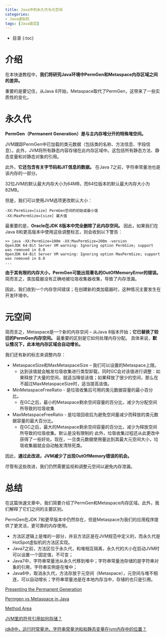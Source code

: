 ```yaml
---
title: Java中的永久代与元空间
categories:
- Java虚拟机
tags: [Java底层]
---
```


* 目录
{:toc}


# 介绍

在本快速教程中，**我们将研究Java环境中PermGen和Metaspace内存区域之间的差异。**

重要的是要记住，从Java 8开始，Metaspace取代了PermGen，这带来了一些实质性的变化。

# 永久代

**PermGen（Permanent Generation）是与主内存堆分开的特殊堆空间。**

JVM跟踪PermGen中已加载的类元数据（包括类的名称、方法信息、字段信息）。此外，JVM将所有静态内容存储在此内存区域中。这包括所有静态方法、静态变量和对静态对象的引用。

此外，**它还包含有关字节码和JIT信息的数据。** 在Java 7之前，字符串常量池也是该内存的一部分。

32位JVM的默认最大内存大小为64MB，而64位版本的默认最大内存大小为82MB。

但是，我们可以使用JVM选项更改默认大小：
```
-XX:PermSize=[size] PermGen空间的初始或最小值
-XX:MaxPermSize=[size] 最大值
```

最重要的是，**Oracle在JDK 8版本中完全删除了此内存空间。** 因此，如果我们在Java 8和更高版本中使用这些调整标志，则会收到以下警告：
```
>> java -XX:PermSize=100m -XX:MaxPermSize=200m -version
OpenJDK 64-Bit Server VM warning: Ignoring option PermSize; support was removed in 8.0
OpenJDK 64-Bit Server VM warning: Ignoring option MaxPermSize; support was removed in 8.0
...
```

**由于其有限的内存大小，PermGen可能出现著名的OutOfMemoryError的错误。** 简而言之，类加载器没有正确地被垃圾收集器收集，导致了内存泄漏。

因此，我们收到一个内存空间错误；在创建新的类加载器时，这种情况主要发生在开发环境中。

# 元空间

简而言之，Metaspace是一个新的内存空间 – 从Java 8版本开始；**它已替换了较旧的PermGen内存空间。** 最重要的区别是它如何处理内存分配。
具体来说，**默认情况下，此本地内存区域会自动增长。**

我们还有新的标志来调整内存：
* MetaspaceSize和MaxMetaspaceSize – 我们可以设置的Metaspace上限。
    - 达到该值就会触发垃圾收集进行类型卸载，同时GC会对该值进行调整：如果释放了大量的空间，就适当降低该值；如果释放了很少的空间，那么在不超过MaxMetaspaceSize时，适当提高该值。
* MinMetaspaceFreeRatio - 是垃圾收集后可用的类元数据容量的最小百分比。
    - 在GC之后，最小的Metaspace剩余空间容量的百分比，减少为分配空间所导致的垃圾收集
* MaxMetaspaceFreeRatio - 是垃圾回收后为避免空间量减少而释放的类元数据容量的最大百分比。
    - 在GC之后，最大的Metaspace剩余空间容量的百分比，减少为释放空间所导致的垃圾收集。默认是没有限制的
此外，垃圾收集过程还从此更改中获得了一些好处。现在，一旦类元数据使用量达到其最大元空间大小，垃圾收集器就会自动触发清除死类。

因此，**通过此改进，JVM减少了出现OutOfMemory错误的机会。**

尽管有这些改进，我们仍然需要监视和调整元空间以避免内存泄漏。

# 总结

在这篇快速文章中，我们简要介绍了PermGen和Metaspace内存区域。此外，我们解释了它们之间的主要区别。

PermGen在JDK 7和更早版本中仍然存在，但是Metaspace为我们的应用程序提供了更灵活，更可靠的内存使用。

* 方法区逻辑上是堆的一部分，并且方法区是在JVM规范中定义的，而永久代是HotSpot虚拟机的方法区实现。
* Java7之前，方法区位于永久代，和堆相互隔离，永久代的大小在启动JVM时可以设置一个固定值，不可变； 
* Java7中，字符串常量池从永久代移到堆中；字符串常量池存储的是字符串对象的引用，字符串实例是在堆中； 
* Java8中，取消永久代，方法存放于元空间（Metaspace），元空间与堆不相连，可以自动增长；字符串常量池是在本地内存当中，存储的也只是引用。



[Presenting the Permanent Generation](https://blogs.oracle.com/jonthecollector/presenting-the-permanent-generation)

[Permgen vs Metaspace in Java](https://www.baeldung.com/java-permgen-metaspace)

[Method Area](https://docs.oracle.com/javase/specs/jvms/se8/html/jvms-2.html#jvms-2.5.4)

[JVM里的符号引用如何存储？](https://www.zhihu.com/question/30300585/answer/51335493)

[jdk8中，运行时常量池，字符串常量池和和静态变量在jvm内存中的位置？](https://www.zhihu.com/question/266100784)